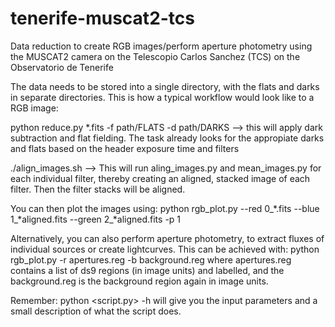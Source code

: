 # tenerife-muscat2-tcs
Data reduction to create RGB images/perform aperture photometry using the MUSCAT2 camera on the Telescopio Carlos Sanchez (TCS) on the Observatorio de Tenerife

The data needs to be stored into a single directory, with the flats and darks in separate directories. This is how a typical workflow would look like to a RGB image:

python reduce.py *.fits -f path/FLATS -d path/DARKS --> this will apply dark subtraction and flat fielding. The task already looks for the appropiate darks and flats based on the header exposure time and filters

./align_images.sh --> This will run aling_images.py and mean_images.py for each individual filter, thereby creating an aligned, stacked image of each filter. Then the filter stacks will be aligned.

You can then plot the images using:
python rgb_plot.py --red 0_*.fits --blue 1_*aligned.fits --green 2_*aligned.fits -p 1

Alternatively, you can also perform aperture photometry, to extract fluxes of individual sources or create lightcurves. This can be achieved with:
python rgb_plot.py <images> -r apertures.reg -b background.reg
where apertures.reg contains a list of ds9 regions (in image units) and labelled, and the background.reg is the background region again in image units.

Remember: python <script.py> -h will give you the input parameters and a small description of what the script does.
